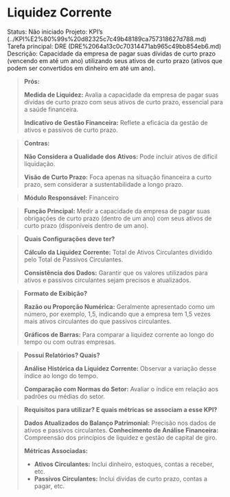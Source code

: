 # Liquidez Corrente

Status: Não iniciado
Projeto: KPI’s (../KPI%E2%80%99s%20d82325c7c49b48189ca757318627d788.md)
Tarefa principal: DRE (DRE%2064a13c0c70314471ab965c49bb854eb6.md)
Descrição: Capacidade da empresa de pagar suas dívidas de curto prazo (vencendo em até um ano) utilizando seus ativos de curto prazo
(ativos que podem ser convertidos em dinheiro em até um ano).

> **Prós:**
> 
> 
> **Medida de Liquidez:** Avalia a capacidade da empresa de pagar suas dívidas de curto prazo com seus ativos de curto prazo, essencial para a saúde financeira.
> 
> **Indicativo de Gestão Financeira:** Reflete a eficácia da gestão de ativos e passivos de curto prazo.
> 

> **Contras:**
> 
> 
> **Não Considera a Qualidade dos Ativos:** Pode incluir ativos de difícil liquidação.
> 
> **Visão de Curto Prazo:** Foca apenas na situação financeira a curto prazo, sem considerar a sustentabilidade a longo prazo.
> 

> **Módulo Responsável:**
Financeiro
> 

> **Função Principal:**
Medir a capacidade da empresa de pagar suas obrigações de curto prazo (dentro de um ano) com seus ativos de curto prazo (disponíveis dentro de um ano).
> 

> **Quais Configurações deve ter?**
> 
> 
> **Cálculo da Liquidez Corrente:** Total de Ativos Circulantes dividido pelo Total de Passivos Circulantes.
> 
> **Consistência dos Dados:** Garantir que os valores utilizados para ativos e passivos circulantes sejam precisos e atualizados.
> 

> **Formato de Exibição?**
> 
> 
> **Razão ou Proporção Numérica:** Geralmente apresentado como um número, por exemplo, 1,5, indicando que a empresa tem 1,5 vezes mais ativos circulantes do que passivos circulantes.
> 
> **Gráficos de Barras:** Para comparar a liquidez corrente ao longo do tempo ou com outras empresas.
> 

> **Possuí Relatórios? Quais?**
> 
> 
> **Análise Histórica da Liquidez Corrente:** Observar a variação desse índice ao longo do tempo.
> 
> **Comparação com Normas do Setor:** Avaliar o índice em relação aos padrões ou médias do setor.
> 

> **Requisitos para utilizar? E quais métricas se associam a esse KPI?**
> 
> 
> **Dados Atualizados do Balanço Patrimonial:** Precisão nos dados de ativos e passivos circulantes.
> **Conhecimento de Análise Financeira:** Compreensão dos princípios de liquidez e gestão de capital de giro.
> 
> **Métricas Associadas:**
> 
> - **Ativos Circulantes:** Inclui dinheiro, estoques, contas a receber, etc.
> - **Passivos Circulantes:** Inclui dívidas de curto prazo, contas a pagar, etc.
